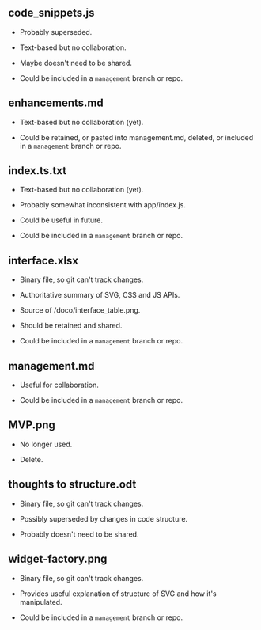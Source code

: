 code_snippets.js
-
* Probably superseded.

* Text-based but no collaboration.

* Maybe doesn't need to be shared.

* Could be included in a `management` branch or repo.

enhancements.md
-
* Text-based but no collaboration (yet).

* Could be retained, or pasted into management.md, deleted, or included in a `management` branch or repo.

index.ts.txt
-
* Text-based but no collaboration (yet).

* Probably somewhat inconsistent with app/index.js.

* Could be useful in future.

* Could be included in a `management` branch or repo.

interface.xlsx
-
* Binary file, so git can't track changes.

* Authoritative summary of SVG, CSS and JS APIs.

* Source of /doco/interface_table.png.

* Should be retained and shared.

* Could be included in a `management` branch or repo.

management.md
-
* Useful for collaboration.

* Could be included in a `management` branch or repo.

MVP.png
-
* No longer used.

* Delete.

thoughts to structure.odt
-
* Binary file, so git can't track changes.

* Possibly superseded by changes in code structure.

* Probably doesn't need to be shared.

widget-factory.png
-
* Binary file, so git can't track changes.

* Provides useful explanation of structure of SVG and how it's manipulated.

* Could be included in a `management` branch or repo.
